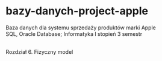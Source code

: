 # bazy-danych-project-apple
Baza danych dla systemu sprzedaży produktów marki Apple</br>
SQL, Oracle Database; Informatyka l stopień 3 semestr</br></br>


Rozdział 6. Fizyczny model
